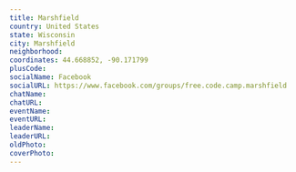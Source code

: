 ```yaml
---
title: Marshfield
country: United States
state: Wisconsin
city: Marshfield
neighborhood: 
coordinates: 44.668852, -90.171799
plusCode:
socialName: Facebook
socialURL: https://www.facebook.com/groups/free.code.camp.marshfield
chatName:
chatURL:
eventName:
eventURL:
leaderName:
leaderURL:
oldPhoto: 
coverPhoto:
---
```

